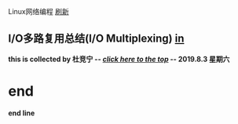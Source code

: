  Linux网络编程                                 [刷新](http://xpfan.top) 
## I/O多路复用总结(I/O Multiplexing)    [in](http://xpfan.top/IO_multiplexing.github.io/.)



**this is collected by 杜竞宁 -- [*click here to the top*](http://xpfan.top) -- 2019.8.3 星期六**

# end




























**end line**
